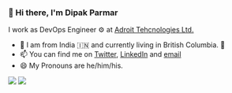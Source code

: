 ### 👋 Hi there, I'm Dipak Parmar 

I work as DevOps Engineer ⚙️ at [Adroit Tehcnologies Ltd.](https://www.atws.ca)

- 📍 I am from India 🇮🇳 and currently living in British Columbia. 🍁
- 📫 You can find me on [Twitter](https://dipak.to/twitter), [LinkedIn](https://dipak.to/linkedin) and [email](mailto:hello@dipak.tech)
- 😄 My Pronouns are he/him/his.

![](https://dipakparmar.github.io/github-stats/generated/overview.svg)
![](https://dipakparmar.github.io/github-stats/generated/languages.svg)